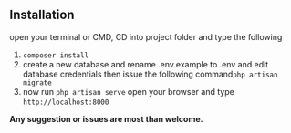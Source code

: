 <h2>Installation</h2>
<p>open your terminal or CMD, CD into project folder and type the following</p>
<ol>
    <li><code>composer install</code></li>
    <li>create a new database and rename .env.example to .env and edit database credentials then issue the following command<code>php artisan migrate</code></li>
    <li>now run <code>php artisan serve</code> open your browser and type <code>http://localhost:8000</code></li>
</ol>

<b>Any suggestion or issues are most than welcome.</b>
